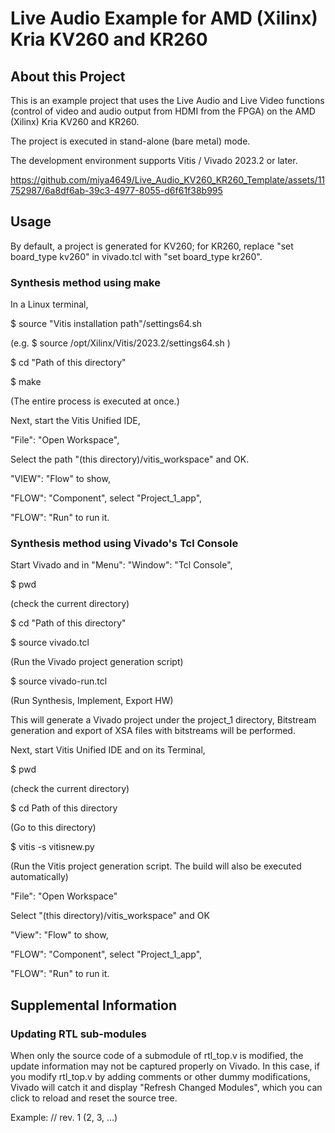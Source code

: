# Live Audio Example for AMD (Xilinx) Kria KV260 and KR260

## About this Project

This is an example project that uses the Live Audio and Live Video functions (control of video and audio output from HDMI from the FPGA) on the AMD (Xilinx) Kria KV260 and KR260.

The project is executed in stand-alone (bare metal) mode.

The development environment supports Vitis / Vivado 2023.2 or later.

https://github.com/miya4649/Live_Audio_KV260_KR260_Template/assets/11752987/6a8df6ab-39c3-4977-8055-d6f61f38b995

## Usage

By default, a project is generated for KV260; for KR260, replace "set board_type kv260" in vivado.tcl with "set board_type kr260".

### Synthesis method using make

In a Linux terminal,

$ source "Vitis installation path"/settings64.sh

(e.g. $ source /opt/Xilinx/Vitis/2023.2/settings64.sh )

$ cd "Path of this directory"

$ make

(The entire process is executed at once.)

Next, start the Vitis Unified IDE,

"File": "Open Workspace",

Select the path "(this directory)/vitis_workspace" and OK.

"VIEW": "Flow" to show,

"FLOW": "Component", select "Project_1_app",

"FLOW": "Run" to run it.

### Synthesis method using Vivado's Tcl Console

Start Vivado and in "Menu": "Window": "Tcl Console",

$ pwd

(check the current directory)

$ cd "Path of this directory"

$ source vivado.tcl

(Run the Vivado project generation script)

$ source vivado-run.tcl

(Run Synthesis, Implement, Export HW)

This will generate a Vivado project under the project_1 directory, Bitstream generation and export of XSA files with bitstreams will be performed.

Next, start Vitis Unified IDE and on its Terminal,

$ pwd

(check the current directory)

$ cd Path of this directory

(Go to this directory)

$ vitis -s vitisnew.py

(Run the Vitis project generation script. The build will also be executed automatically)

"File": "Open Workspace"

Select "(this directory)/vitis_workspace" and OK

"View": "Flow" to show,

"FLOW": "Component", select "Project_1_app",

"FLOW": "Run" to run it.

## Supplemental Information

### Updating RTL sub-modules

When only the source code of a submodule of rtl_top.v is modified, the update information may not be captured properly on Vivado. In this case, if you modify rtl_top.v by adding comments or other dummy modifications, Vivado will catch it and display "Refresh Changed Modules", which you can click to reload and reset the source tree.

Example: // rev. 1 (2, 3, ...)

